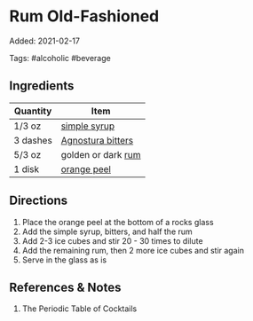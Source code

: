 # Rum Old-Fashioned

Added: 2021-02-17

Tags: #alcoholic #beverage

## Ingredients

| Quantity | Item                                                       |
| -------- | ---------------------------------------------------------- |
| 1/3 oz   | [simple syrup](simple-syrup.md)                            |
| 3 dashes | [Agnostura bitters](../Ingredients/agnostura%20bitters.md) |
| 5/3 oz   | golden or dark [rum](../Ingredients/rum.md)                |
| 1 disk   | [orange peel](../Ingredients/orange.md)                    |

## Directions

1. Place the orange peel at the bottom of a rocks glass
2. Add the simple syrup, bitters, and half the rum
3. Add 2-3 ice cubes and stir 20 - 30 times to dilute
4. Add the remaining rum, then 2 more ice cubes and stir again
5. Serve in the glass as is

## References & Notes

1. The Periodic Table of Cocktails
